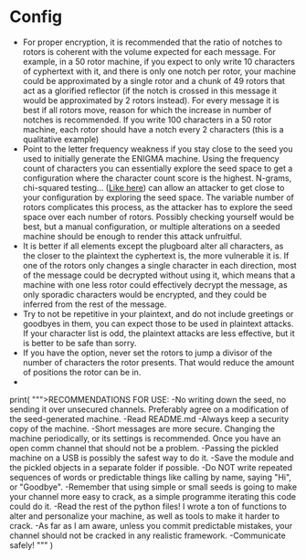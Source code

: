 # Config
- For proper encryption, it is recommended that the ratio of notches to rotors is coherent with the volume expected for each message. For example, in a 50 rotor machine, if you expect to only write 10 characters of cyphertext with it, and there is only one notch per rotor, your machine could be approximated by a single rotor and a chunk of 49 rotors that act as a glorified reflector (if the notch is crossed in this message it would be approximated by 2 rotors instead). For every message it is best if all rotors move, reason for which the increase in number of notches is recommended. If you write 100 characters in a 50 rotor machine, each rotor should have a notch every 2 characters (this is a qualitative example) 
- Point to the letter frequency weakness if you stay close to the seed you used to initially generate the ENIGMA machine. Using the frequency count of characters you can essentially explore the seed space to get a configuration where the character count score is the highest. N-grams, chi-squared testing... ([Like here](https://crypto.stackexchange.com/questions/30209/developing-algorithm-for-detecting-plain-text-via-frequency-analysis)) can allow an attacker to get close to your configuration by exploring the seed space. The variable number of rotors complicates this process, as the attacker has to explore the seed space over each number of rotors. Possibly checking yourself would be best, but a manual configuration, or multiple alterations on a seeded machine should be enough to render this attack unfruitful. 
- It is better if all elements except the plugboard alter all characters, as the closer to the plaintext the cyphertext is, the more vulnerable it is. If one of the rotors only changes a single character in each direction, most of the message could be decrypted without using it, which means that a machine with one less rotor could effectively decrypt the message, as only sporadic characters would be encrypted, and they could be inferred from the rest of the message.
- Try to not be repetitive in your plaintext, and do not include greetings or goodbyes in them, you can expect those to be used in plaintext attacks. If your character list is odd, the plaintext attacks are less effective, but it is better to be safe than sorry.
- If you have the option, never set the rotors to jump a divisor of the number of characters the rotor presents. That would reduce the  amount of positions the rotor can be in.
- 

print(
    """>RECOMMENDATIONS FOR USE:
-No writing down the seed, no sending it over unsecured channels. Preferably agree on a modification of the seed-generated machine.
-Read README.md
-Always keep a security copy of the machine.
-Short messages are more secure. Changing the machine periodically, or its settings is recommended. Once you have an open comm channel that should not be a problem.
-Passing the pickled machine on a USB is possibly the safest way to do it.
-Save the module and the pickled objects in a separate folder if possible.
-Do NOT write repeated sequences of words or predictable things like calling by name, saying "Hi", or "Goodbye".
-Remember that using simple or small seeds is going to make your channel more easy to crack, as a simple programme iterating this code could do it.
-Read the rest of the python files! I wrote a ton of functions to alter and personalize your machine, as well as tools to make it harder to crack.
-As far as I am aware, unless you commit predictable mistakes, your channel should not be cracked in any realistic framework.
-Communicate safely!
"""
)